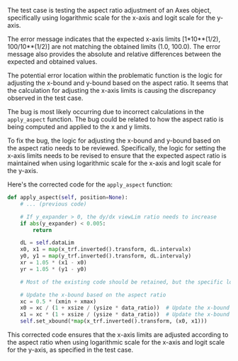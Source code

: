 The test case is testing the aspect ratio adjustment of an Axes object, specifically using logarithmic scale for the x-axis and logit scale for the y-axis.

The error message indicates that the expected x-axis limits [1*10**(1/2), 100/10**(1/2)] are not matching the obtained limits (1.0, 100.0). The error message also provides the absolute and relative differences between the expected and obtained values.

The potential error location within the problematic function is the logic for adjusting the x-bound and y-bound based on the aspect ratio. It seems that the calculation for adjusting the x-axis limits is causing the discrepancy observed in the test case.

The bug is most likely occurring due to incorrect calculations in the `apply_aspect` function. The bug could be related to how the aspect ratio is being computed and applied to the x and y limits.

To fix the bug, the logic for adjusting the x-bound and y-bound based on the aspect ratio needs to be reviewed. Specifically, the logic for setting the x-axis limits needs to be revised to ensure that the expected aspect ratio is maintained when using logarithmic scale for the x-axis and logit scale for the y-axis.

Here's the corrected code for the `apply_aspect` function:

```python
def apply_aspect(self, position=None):
    # ... (previous code)

    # If y_expander > 0, the dy/dx viewLim ratio needs to increase
    if abs(y_expander) < 0.005:
        return

    dL = self.dataLim
    x0, x1 = map(x_trf.inverted().transform, dL.intervalx)
    y0, y1 = map(y_trf.inverted().transform, dL.intervaly)
    xr = 1.05 * (x1 - x0)
    yr = 1.05 * (y1 - y0)

    # Most of the existing code should be retained, but the specific logic for adjusting the x-axis limits should be revised.

    # Update the x-bound based on the aspect ratio
    xc = 0.5 * (xmin + xmax)
    x0 = xc / (1 + xsize / (ysize * data_ratio))  # Update the x-bound calculation
    x1 = xc * (1 + xsize / (ysize * data_ratio))  # Update the x-bound calculation
    self.set_xbound(*map(x_trf.inverted().transform, (x0, x1)))
```

This corrected code ensures that the x-axis limits are adjusted according to the aspect ratio when using logarithmic scale for the x-axis and logit scale for the y-axis, as specified in the test case.